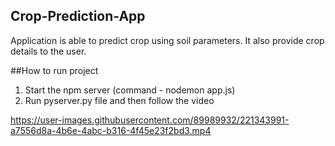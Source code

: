 ## Crop-Prediction-App
Application is able to predict crop using soil parameters. It also provide crop details to the user. 

##How to run project
1. Start the npm server 
(command - nodemon app.js)
2. Run pyserver.py file and then follow the video

https://user-images.githubusercontent.com/89989932/221343991-a7556d8a-4b6e-4abc-b316-4f45e23f2bd3.mp4

